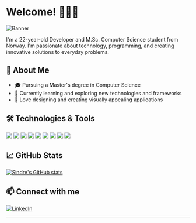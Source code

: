 # Welcome! 👋🇳🇴

![Banner](https://user-images.githubusercontent.com/sindreoyen/banner_image.jpg)

I'm a 22-year-old Developer and M.Sc. Computer Science student from Norway. I'm passionate about technology, programming, and creating innovative solutions to everyday problems.

## 🚀 About Me

- 🎓 Pursuing a Master's degree in Computer Science
- 🌱 Currently learning and exploring new technologies and frameworks
- 🎨 Love designing and creating visually appealing applications

## 🛠️ Technologies & Tools

![](https://img.shields.io/badge/Code-Swift-informational?style=flat&logo=swift&logoColor=white&color=2bbc8a)
![](https://img.shields.io/badge/Code-C-informational?style=flat&logo=c&logoColor=white&color=2bbc8a)
![](https://img.shields.io/badge/Code-Python-informational?style=flat&logo=python&logoColor=white&color=2bbc8a)
![](https://img.shields.io/badge/Code-Java-informational?style=flat&logo=java&logoColor=white&color=2bbc8a)
![](https://img.shields.io/badge/Code-JavaScript-informational?style=flat&logo=javascript&logoColor=white&color=2bbc8a)
![](https://img.shields.io/badge/Framework-React-informational?style=flat&logo=react&logoColor=white&color=2bbc8a)
![](https://img.shields.io/badge/Tools-Node.js-informational?style=flat&logo=node.js&logoColor=white&color=2bbc8a)
![](https://img.shields.io/badge/Tools-Git-informational?style=flat&logo=git&logoColor=white&color=2bbc8a)
![](https://img.shields.io/badge/Tools-Docker-informational?style=flat&logo=docker&logoColor=white&color=2bbc8a)

## 📈 GitHub Stats

[![Sindre's GitHub stats](https://github-readme-stats.vercel.app/api?username=sindreoyen&show_icons=true&theme=radical)](https://github.com/sindreoyen)

## 📫 Connect with me

[![LinkedIn](https://img.shields.io/badge/LinkedIn-sindreoyen-informational?style=flat&logo=linkedin&logoColor=white&color=2bbc8a)](https://www.linkedin.com/in/sindre-oeyen/)

---
